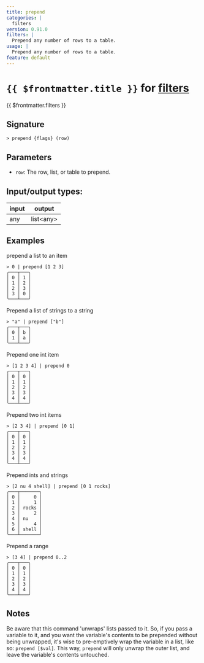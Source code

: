 ```yaml
---
title: prepend
categories: |
  filters
version: 0.91.0
filters: |
  Prepend any number of rows to a table.
usage: |
  Prepend any number of rows to a table.
feature: default
---
```

<!-- This file is automatically generated. Please edit the command in https://github.com/nushell/nushell instead. -->

# `{{ $frontmatter.title }}` for [filters](/commands/categories/filters.md)

<div class='command-title'>{{ $frontmatter.filters }}</div>

## Signature

```> prepend {flags} (row)```

## Parameters

 -  `row`: The row, list, or table to prepend.


## Input/output types:

| input | output    |
| ----- | --------- |
| any   | list\<any\> |

## Examples

prepend a list to an item
```nu
> 0 | prepend [1 2 3]
╭───┬───╮
│ 0 │ 1 │
│ 1 │ 2 │
│ 2 │ 3 │
│ 3 │ 0 │
╰───┴───╯

```

Prepend a list of strings to a string
```nu
> "a" | prepend ["b"]
╭───┬───╮
│ 0 │ b │
│ 1 │ a │
╰───┴───╯

```

Prepend one int item
```nu
> [1 2 3 4] | prepend 0
╭───┬───╮
│ 0 │ 0 │
│ 1 │ 1 │
│ 2 │ 2 │
│ 3 │ 3 │
│ 4 │ 4 │
╰───┴───╯

```

Prepend two int items
```nu
> [2 3 4] | prepend [0 1]
╭───┬───╮
│ 0 │ 0 │
│ 1 │ 1 │
│ 2 │ 2 │
│ 3 │ 3 │
│ 4 │ 4 │
╰───┴───╯

```

Prepend ints and strings
```nu
> [2 nu 4 shell] | prepend [0 1 rocks]
╭───┬───────╮
│ 0 │     0 │
│ 1 │     1 │
│ 2 │ rocks │
│ 3 │     2 │
│ 4 │ nu    │
│ 5 │     4 │
│ 6 │ shell │
╰───┴───────╯

```

Prepend a range
```nu
> [3 4] | prepend 0..2
╭───┬───╮
│ 0 │ 0 │
│ 1 │ 1 │
│ 2 │ 2 │
│ 3 │ 3 │
│ 4 │ 4 │
╰───┴───╯

```

## Notes
Be aware that this command 'unwraps' lists passed to it. So, if you pass a variable to it,
and you want the variable's contents to be prepended without being unwrapped, it's wise to
pre-emptively wrap the variable in a list, like so: `prepend [$val]`. This way, `prepend` will
only unwrap the outer list, and leave the variable's contents untouched.